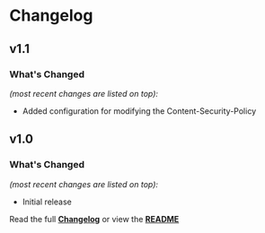 # Changelog


## v1.1

### What's Changed

_(most recent changes are listed on top):_
- Added configuration for modifying the Content-Security-Policy


## v1.0

### What's Changed

_(most recent changes are listed on top):_
- Initial release


Read the full [**Changelog**](../master/changelog.md "See changes") or view the [**README**](../master/README.md "View README")
